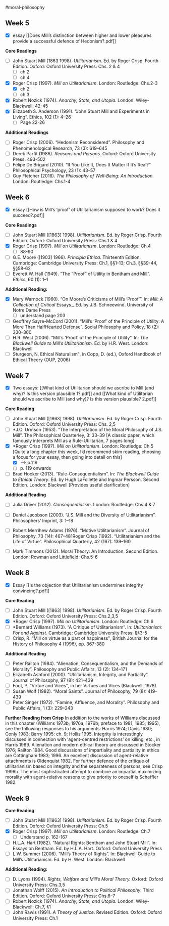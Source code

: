 #moral-philosophy 
## Week 5
- [x] essay [[Does Mill’s distinction between higher and lower pleasures provide a successful defence of Hedonism?.pdf]]

**Core Readings**
- [ ] John Stuart Mill (1863 1998). _Utilitarianism_. Ed. by Roger Crisp. Fourth Edition. Oxford: Oxford University Press: Chs. 2 & 4
	- [ ] ch 2
	- [ ] ch 4
- [x] Roger Crisp (1997). _Mill on Utilitarianism_. London: Routledge: Chs.2-3
	- [x] ch 2
	- [ ] ch 3
- [x] Robert Nozick (1974). _Anarchy, State, and Utopia_. London: Wiley-Blackwell: 42-45
- [x] Elizabeth S. Anderson (1991). “John Stuart Mill and Experiments in Living”. Ethics, 102 (1): 4–26
	- [ ] Page 22-26

**Additional Readings**
- [ ] Roger Crisp (2006). “Hedonism Reconsidered”. Philosophy and Phenomenological Research, 73 (3): 619–645
- [ ] Derek Parfit (1986). _Reasons and Persons_. Oxford: Oxford University Press: 493-502
- [ ] Felipe De Brigard (2010). “If You Like It, Does It Matter If It’s Real?” Philosophical Psychology, 23 (1): 43–57
- [ ] Guy Fletcher (2016). _The Philosophy of Well-Being: An Introduction._ London: Routledge: Chs.1-4

## Week 6
- [x] essay [[How is Mill’s ‘proof’ of Utilitarianism supposed to work? Does it succeed?.pdf]]

**Core Readings**
- [ ] John Stuart Mill ([1863] 1998). _Utilitarianism_. Ed. by Roger Crisp. Fourth Edition. Oxford: Oxford University Press: Chs.1 & 4
- [x] Roger Crisp (1997). _Mill on Utilitarianism_. London: Routledge: Ch.4
	- [ ] 88-90
- [ ] G.E. Moore ([1903] 1966). _Principia Ethica_. Thirteenth Edition. Cambridge: Cambridge University Press: Ch.1, §§1-13; Ch.3, §§39-44, §§58-62
- [ ] Everett W. Hall (1949). “The “Proof” of Utility in Bentham and Mill”. _Ethics_, 60 (1): 1–1

**Additional Reading:**
- [x] Mary Warnock (1960). “On Moore’s Criticisms of Mill’s ‘Proof’”. In: _Mill: A Collection of Critical_ Essays._ Ed. by J.B. Schneewind. University of Notre Dame Press
	- [ ] understand page 203
- [ ] Geoffrey Sayre-McCord (2001). “Mill’s ‘Proof’ of the Principle of Utility: A More Than HalfHearted Defense”. Social Philosophy and Policy, 18 (2): 330–360
- [ ] H.R. West (2006). “Mill’s ‘Proof’ of the Principle of Utility”. In: _The Blackwell Guide to Mill’s_ _Utilitarianism._ Ed. by H.R. West. London: Blackwell
- [ ] Sturgeon, N, Ethical Naturalism‟, in Copp, D. (ed.), Oxford Handbook of Ethical Theory (OUP, 2006)

## Week 7
- [x] Two essays: [[What kind of Utilitarian should we ascribe to Mill (and why)? Is this version plausible 1?.pdf]] and [[What kind of Utilitarian should we ascribe to Mill (and why)? Is this version plausible? 2.pdf]]

**Core Reading**
- [ ] John Stuart Mill ([1863] 1998). _Utilitarianism_. Ed. by Roger Crisp. Fourth Edition. Oxford: Oxford University Press: Chs. 2,5
- [ ] *J.O. Urmson (1953). “The Interpretation of the Moral Philosophy of J.S. Mill”. The Philosophical Quarterley, 3: 33–39 [A classic paper, which famously interprets Mill as a Rule-Utilitarian, 7 pages long]
- [x] *Roger Crisp (1997). _Mill on Utilitarianism_. London: Routledge: Ch.5 [Quite a long chapter this week, I’d recommend skim reading, choosing a focus for your essay, then going into detail on this]
	- [x] --> p.119
	- [ ] p. 119 onwards
- [ ] Brad Hooker (2013). “Rule-Consequentialism”. In: _The Blackwell Guide to Ethical Theory_. Ed. by Hugh LaFollette and Ingmar Persson. Second Edition. London: Blackwell [Provides useful clarification]

**Additional Reading**
- [ ] Julia Driver (2012). _Consequentialism_. London: Routledge: Chs.4 & 7
- [ ] Daniel Jacobson (2003). “J.S. Mill and the Diversity of Utilitarianism”. Philosophers’ Imprint, 3: 1–18
- [ ] Robert Merrihew Adams (1976). “Motive Utilitarianism”. Journal of Philosophy, 73 (14): 467–481Roger Crisp (1992). “Utilitarianism and the Life of Virtue”. Philosophical Quarterly, 42 (167): 139–160
- [ ] Mark Timmons (2012). Moral Theory: An Introduction. Second Edition. London: Rowman and Littlefield: Chs.5-6


## Week 8
- [x] Essay [[Is the objection that Utilitarianism undermines integrity convincing?.pdf]]

**Core Reading**
- [ ] John Stuart Mill ([1863] 1998). _Utilitarianism_. Ed. by Roger Crisp. Fourth Edition. Oxford: Oxford University Press: Chs.2,3,5
- [x] *Roger Crisp (1997). _Mill on Utilitarianism_. London: Routledge: Ch.6
- [ ] *Bernard Williams (1973). “A Critique of Utilitarianism”. In: _Utilitarianism: For and Against._ Cambridge; Cambridge University Press: §§3-5
- [ ] Crisp, R. “Mill on virtue as a part of happiness‟, British Journal for the History of Philosophy 4 (1996), pp. 367-380

**Additional Reading**
- [ ] Peter Railton (1984). “Alienation, Consequentialism, and the Demands of Morality”. Philosophy and Public Affairs, 13 (2): 134–171
- [ ] Elizabeth Ashford (2000). “Utilitarianism, Integrity, and Partiality”. Journal of Philosophy, 97 (8): 421–439 
- [ ] Foot, P. “Virtue and Vices‟, in her Virtues and Vices (Blackwell, 1978)
- [ ] Susan Wolf (1982). “Moral Saints”. Journal of Philosophy, 79 (8): 419–439
- [ ] Peter Singer (1972). “Famine, Affluence, and Morality”. Philosophy and Public Affairs, 1 (3): 229–243

**Further Reading from Crisp**
In addition to the works of Williams discussed in this chapter (Williams 1973b; 1976a; 1976b; preface to 1981; 1985; 1995), see the following responses to his arguments: Harris 1974; Davis 1980; Conly 1983; Barry 1995: ch. 9; Hollis 1995. Integrity is interestingly discussed in connection with ‘agent-centred restrictions’ on killing, etc., in Harris 1989. Alienation and modern ethical theory are discussed in Stocker 1976; Railton 1984. Good discussions of impartiality and partiality in ethics are Cottingham 1983; 1996. An excellent discussion of agent-relative attachments is Oldenquist 1982. For further defence of the critique of utilitarianism based on integrity and the separateness of persons, see Crisp 1996b. The most sophisticated attempt to combine an impartial maximizing morality with agent-relative reasons to give priority to oneself is Scheffler 1982.

## Week 9
**Core Reading**
- [ ] John Stuart Mill ([1863] 1998). _Utilitarianism_. Ed. by Roger Crisp. Fourth Edition. Oxford: Oxford University Press: Ch.5
- [x] Roger Crisp (1997). _Mill on Utilitarianism_. London: Routledge: Ch.7
	- [ ] Understand p. 162-167
- [ ] H.L.A. Hart (1982). “Natural Rights: Bentham and John Stuart Mill”. In: Essays on Bentham. Ed. by H.L.A. Hart. Oxford: Oxford University Press
- [ ] L.W. Summer (2006). “Mill’s Theory of Rights”. In: Blackwell Guide to Mill’s Utilitarianism. Ed. by H. West. London: Blackwell

**Additional Reading:**
- [ ] D. Lyons (1994). _Rights, Welfare and Mill’s Moral Theory._ Oxford: Oxford University Press: Chs.3,5
- [ ] Jonathan Wolff (2015). _An Introduction to Political Philosophy_. Third Edition. Oxford: Oxford University Press: Chs.6–7
- [ ] Robert Nozick (1974). _Anarchy, State, and Utopia._ London: Wiley-Blackwell: Ch.7, §1
- [ ] John Rawls (1991). _A Theory of Justice_. Revised Edition. Oxford: Oxford University Press: Ch.1